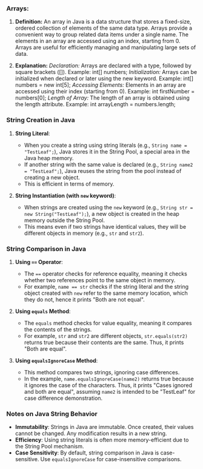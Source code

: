 ### Arrays:
1. **Definition:**
   An array in Java is a data structure that stores a fixed-size, ordered collection of elements of the same data type. Arrays provide a convenient way to group related data items under a single name. The elements in an array are accessed using an index, starting from 0. Arrays are useful for efficiently managing and manipulating large sets of data.

2. **Explanation:**
  *Declaration:*
    Arrays are declared with a type, followed by square brackets ([]).
    Example: int[] numbers;
  *Initialization:*
    Arrays can be initialized when declared or later using the new keyword.
    Example: int[] numbers = new int[5];
  *Accessing Elements:*
   Elements in an array are accessed using their index (starting from 0).
   Example: int firstNumber = numbers[0];
  *Length of Array:*
   The length of an array is obtained using the length attribute.
   Example: int arrayLength = numbers.length;




### String Creation in Java
1. **String Literal**: 
   - When you create a string using string literals (e.g., `String name = "TestLeaf";`), Java stores it in the String Pool, a special area in the Java heap memory.
   - If another string with the same value is declared (e.g., `String name2 = "TestLeaf";`), Java reuses the string from the pool instead of creating a new object.
   - This is efficient in terms of memory.

2. **String Instantiation (with `new` keyword)**:
   - When strings are created using the `new` keyword (e.g., `String str = new String("TestLeaf");`), a new object is created in the heap memory outside the String Pool.
   - This means even if two strings have identical values, they will be different objects in memory (e.g., `str` and `str2`).

### String Comparison in Java
1. **Using `==` Operator**:
   - The `==` operator checks for reference equality, meaning it checks whether two references point to the same object in memory.
   - For example, `name == str` checks if the string literal and the string object created with `new` refer to the same memory location, which they do not, hence it prints "Both are not equal".

2. **Using `equals` Method**:
   - The `equals` method checks for value equality, meaning it compares the contents of the strings.
   - For example, `str` and `str2` are different objects, `str.equals(str2)` returns true because their contents are the same. Thus, it prints "Both are equal".

3. **Using `equalsIgnoreCase` Method**:
   - This method compares two strings, ignoring case differences.
   - In the example, `name.equalsIgnoreCase(name2)` returns true because it ignores the case of the characters. Thus, it prints "Cases ignored and both are equal", assuming `name2` is intended to be "TestLeaf" for case difference demonstration.

### Notes on Java String Behavior
- **Immutability**: Strings in Java are immutable. Once created, their values cannot be changed. Any modification results in a new string.
- **Efficiency**: Using string literals is often more memory-efficient due to the String Pool mechanism.
- **Case Sensitivity**: By default, string comparison in Java is case-sensitive. Use `equalsIgnoreCase` for case-insensitive comparisons.